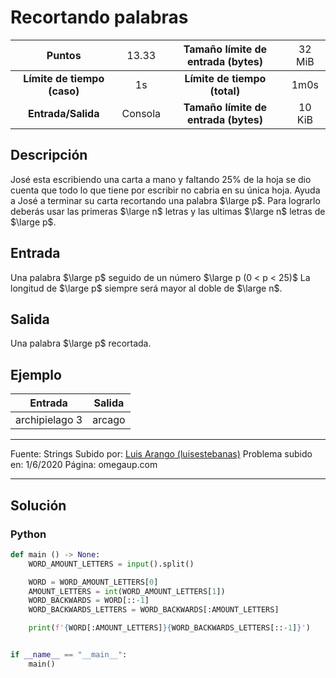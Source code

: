 # Recortando palabras

|           Puntos          |<span style="font-weight: normal;">13.33</span>|  Tamaño límite de entrada (bytes)  |<span style="font-weight: normal;">32 MiB</span>|
|      :------------:       |               :------------:                  |           :------------:           | :------------: |
|**Límite de tiempo (caso)**|                     1s                        |    **Límite de tiempo (total)**    |      1m0s      |
|     **Entrada/Salida**    |                  Consola                      |**Tamaño límite de entrada (bytes)**|     10 KiB     |

## Descripción
José esta escribiendo una carta a mano y faltando 25% de la hoja se dio cuenta que todo lo que tiene por escribir no cabria en su única hoja. Ayuda a José a terminar su carta recortando una palabra $\large p$. Para lograrlo deberás usar las primeras $\large n$ letras y las ultimas $\large n$ letras de $\large p$.

## Entrada
Una palabra $\large p$ seguido de un número $\large p (0 < p < 25)$ La longitud de $\large p$ siempre será mayor al doble de $\large n$.

## Salida
Una palabra $\large p$ recortada.

## Ejemplo
<table style="text-align: center;" >
    <thead>
        <tr>
            <th>Entrada</th>
            <th>Salida</th>
        </tr>
    </thead>
    <tbody>
        <tr>
            <td>archipielago 3</td>
            <td>arcago</td>
        </tr>
    </tbody>
</table>

------------

Fuente: Strings
Subido por: [Luis Arango (luisestebanas)](https://omegaup.com/profile/luisestebanas/ "Luis Arango (luisestebanas)")
Problema subido en: 1/6/2020
Página: omegaup.com

------------

## Solución
### Python
```py
def main () -> None:
    WORD_AMOUNT_LETTERS = input().split()

    WORD = WORD_AMOUNT_LETTERS[0]
    AMOUNT_LETTERS = int(WORD_AMOUNT_LETTERS[1])
    WORD_BACKWARDS = WORD[::-1]
    WORD_BACKWARDS_LETTERS = WORD_BACKWARDS[:AMOUNT_LETTERS]

    print(f'{WORD[:AMOUNT_LETTERS]}{WORD_BACKWARDS_LETTERS[::-1]}')


if __name__ == "__main__":
    main()
```